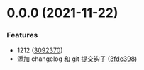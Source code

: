 # 0.0.0 (2021-11-22)

### Features

- 1212 ([3092370](https://github.com/BaiFangZi/vue3-project-template/commit/30923709437386f82f17c51aa527a93beb95fd99))
- 添加 changelog 和 git 提交钩子 ([3fde398](https://github.com/BaiFangZi/vue3-project-template/commit/3fde39878298d433e5e788e1391becc3c175dbb7))
